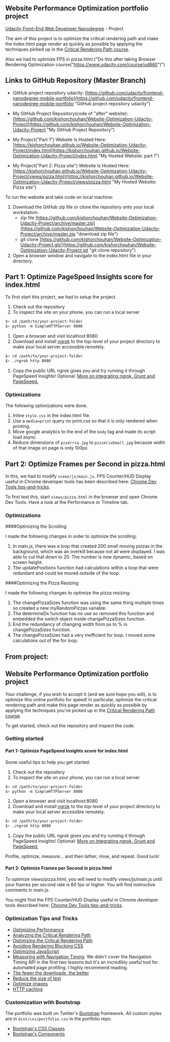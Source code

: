## Website Performance Optimization portfolio project

[Udacity Front-End Web Developer Nanodegree](https://www.udacity.com/course/front-end-web-developer-nanodegree--nd001) - Project

The aim of this project is to optimize the critical rendering path and make the index.html page render as quickly as possible by applying the techniques picked up in the [Critical Rendering Path course](https://www.udacity.com/course/ud884).

Also we had to optimize FPS in pizza.html.("Do this after taking Browser Rendering Optimization course("https://www.udacity.com/course/ud860")")

## Links to GitHub Repository (Master Branch)

* GitHub project repository udacity: [https://github.com/udacity/frontend-nanodegree-mobile-portfolio](https://github.com/udacity/frontend-nanodegree-mobile-portfolio "GitHub project repository udacity")

* My GitHub Project Repository(code of "after" website): [https://github.com/kishorchouhan/Website-Optimization-Udacity-Project](https://github.com/kishorchouhan/Website-Optimization-Udacity-Project "My GitHub Project Repository")

* My Project("Part 1") Website Is Hosted Here: [https://kishorchouhan.github.io/Website-Optimization-Udacity-Project/index.html](https://kishorchouhan.github.io/Website-Optimization-Udacity-Project/index.html "My Hosted Website: part 1")

* My Project("Part 2: Pizza site") Website Is Hosted Here: [https://kishorchouhan.github.io/Website-Optimization-Udacity-Project/views/pizza.html](https://kishorchouhan.github.io/Website-Optimization-Udacity-Project/views/pizza.html "My Hosted Website: Pizza site")

To run the website and take code on local machine:

1. Download the GitHub zip file or clone the repository onto your local workstation:
	* zip file [https://github.com/kishorchouhan/Website-Optimization-Udacity-Project/archive/master.zip](https://github.com/kishorchouhan/Website-Optimization-Udacity-Project/archive/master.zip "download zip file")
	* git clone [https://github.com/kishorchouhan/Website-Optimization-Udacity-Project.git/](https://github.com/kishorchouhan/Website-Optimization-Udacity-Project.git "git clone repository")
2. Open a browser window and navigate to the index.html file in your directory.

## Part 1: Optimize PageSpeed Insights score for index.html

To first start this project, we had to setup the project.

1. Check out the repository
1. To inspect the site on your phone, you can run a local server

  ```bash
  $> cd /path/to/your-project-folder
  $> python -m SimpleHTTPServer 8080
  ```

1. Open a browser and visit localhost:8080
1. Download and install [ngrok](https://ngrok.com/) to the top-level of your project directory to make your local server accessible remotely.

  ``` bash
  $> cd /path/to/your-project-folder
  $> ./ngrok http 8080
  ```

1. Copy the public URL ngrok gives you and try running it through PageSpeed Insights! Optional: [More on integrating ngrok, Grunt and PageSpeed.](http://www.jamescryer.com/2014/06/12/grunt-pagespeed-and-ngrok-locally-testing/)

### Optimizations

The following optimizations were done.

1. Inline `style.css` in the index.html file.
2. Use a `media=print` query on print.css so that it is only rendered when printing.
3. Move google analytics to the end of the `body` tag and made its script load async.
4. Reduce dimensions of `pizerria.jpg` to `pizzeriaSmall.jpg` because width of that image on page is only 100px.

## Part 2: Optimize Frames per Second in pizza.html

In this, we had to modify `views/js/main.js`. FPS Counter/HUD Display useful in Chrome developer tools has been described here: [Chrome Dev Tools tips-and-tricks](https://developer.chrome.com/devtools/docs/tips-and-tricks).

To first test this, start `views/pizza.html` in the browser and open Chrome Dev Tools. Have a look at the Performance or Timeline tab.

### Optimizations

####Optimizing the Scrolling

I made the following changes in order to optimize the scrolling:

1. In main.js, there was a loop that created 200 small moving pizzas in the background, which was an overkill because not all were displayed. I was able to cut that down to 20. The number is now dynamic, based on screen height.
2. The updatePositions function had calculations within a loop that were redundant and could be moved outside of the loop.

####Optimizing the Pizza Resizing

I made the following changes to optimize the pizza resizing:

1. The changePizzaSizes function was using the same thing multiple times so created a new myRandomPizzas variable.
2. The determineDx function has no use so removed this function and embedded the switch object inside changePizzaSizes function.
3. End the redundancy of changing width from px to % in changePizzaSizes function.
4. The changePizzaSizes had a very inefficient for loop. I moved some calculations out of the for loop.


## From project:
## Website Performance Optimization portfolio project

Your challenge, if you wish to accept it (and we sure hope you will), is to optimize this online portfolio for speed! In particular, optimize the critical rendering path and make this page render as quickly as possible by applying the techniques you've picked up in the [Critical Rendering Path course](https://www.udacity.com/course/ud884).

To get started, check out the repository and inspect the code.

### Getting started

#### Part 1: Optimize PageSpeed Insights score for index.html

Some useful tips to help you get started:

1. Check out the repository
1. To inspect the site on your phone, you can run a local server

  ```bash
  $> cd /path/to/your-project-folder
  $> python -m SimpleHTTPServer 8080
  ```

1. Open a browser and visit localhost:8080
1. Download and install [ngrok](https://ngrok.com/) to the top-level of your project directory to make your local server accessible remotely.

  ``` bash
  $> cd /path/to/your-project-folder
  $> ./ngrok http 8080
  ```

1. Copy the public URL ngrok gives you and try running it through PageSpeed Insights! Optional: [More on integrating ngrok, Grunt and PageSpeed.](http://www.jamescryer.com/2014/06/12/grunt-pagespeed-and-ngrok-locally-testing/)

Profile, optimize, measure... and then lather, rinse, and repeat. Good luck!

#### Part 2: Optimize Frames per Second in pizza.html

To optimize views/pizza.html, you will need to modify views/js/main.js until your frames per second rate is 60 fps or higher. You will find instructive comments in main.js. 

You might find the FPS Counter/HUD Display useful in Chrome developer tools described here: [Chrome Dev Tools tips-and-tricks](https://developer.chrome.com/devtools/docs/tips-and-tricks).

### Optimization Tips and Tricks
* [Optimizing Performance](https://developers.google.com/web/fundamentals/performance/ "web performance")
* [Analyzing the Critical Rendering Path](https://developers.google.com/web/fundamentals/performance/critical-rendering-path/analyzing-crp.html "analyzing crp")
* [Optimizing the Critical Rendering Path](https://developers.google.com/web/fundamentals/performance/critical-rendering-path/optimizing-critical-rendering-path.html "optimize the crp!")
* [Avoiding Rendering Blocking CSS](https://developers.google.com/web/fundamentals/performance/critical-rendering-path/render-blocking-css.html "render blocking css")
* [Optimizing JavaScript](https://developers.google.com/web/fundamentals/performance/critical-rendering-path/adding-interactivity-with-javascript.html "javascript")
* [Measuring with Navigation Timing](https://developers.google.com/web/fundamentals/performance/critical-rendering-path/measure-crp.html "nav timing api"). We didn't cover the Navigation Timing API in the first two lessons but it's an incredibly useful tool for automated page profiling. I highly recommend reading.
* <a href="https://developers.google.com/web/fundamentals/performance/optimizing-content-efficiency/eliminate-downloads.html">The fewer the downloads, the better</a>
* <a href="https://developers.google.com/web/fundamentals/performance/optimizing-content-efficiency/optimize-encoding-and-transfer.html">Reduce the size of text</a>
* <a href="https://developers.google.com/web/fundamentals/performance/optimizing-content-efficiency/image-optimization.html">Optimize images</a>
* <a href="https://developers.google.com/web/fundamentals/performance/optimizing-content-efficiency/http-caching.html">HTTP caching</a>

### Customization with Bootstrap
The portfolio was built on Twitter's <a href="http://getbootstrap.com/">Bootstrap</a> framework. All custom styles are in `dist/css/portfolio.css` in the portfolio repo.

* <a href="http://getbootstrap.com/css/">Bootstrap's CSS Classes</a>
* <a href="http://getbootstrap.com/components/">Bootstrap's Components</a>
